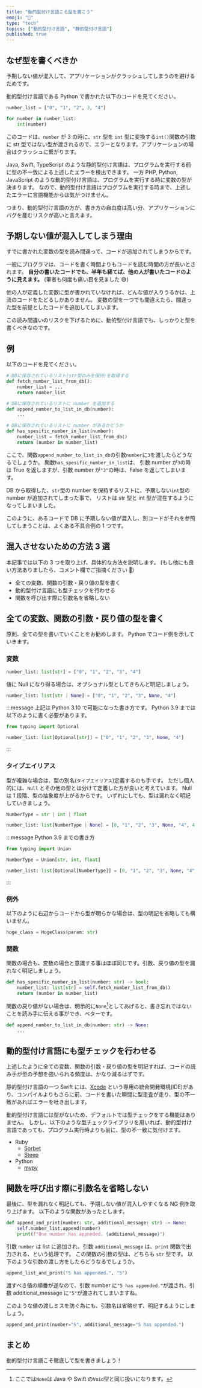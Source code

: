 ```yaml
---
title: "動的型付け言語こそ型を書こう"
emoji: "🍴"
type: "tech"
topics: ["動的型付け言語", "静的型付け言語"]
published: true
---
```


## なぜ型を書くべきか

予期しない値が混入して、アプリケーションがクラッシュしてしまうのを避けるためです。

動的型付け言語である Python で書かれた以下のコードを見てください。

```python
number_list = ["0", "1", "2", 3, "4"]

for number in number_list:
    int(number)
```

このコードは、`number` が 3 の時に、`str` 型を `int` 型に変換する`int()`関数の引数に str 型ではない型が渡されるので、エラーとなります。アプリケーションの場合はクラッシュに繋がります。

Java, Swift, TypeScript のような静的型付け言語は、プログラムを実行する前に型の不一致による上述したエラーを検出できます。
一方 PHP, Python, JavaScript のような動的型付け言語は、プログラムを実行する時に変数の型が決まります。
なので、動的型付け言語はプログラムを実行する時まで、上述したエラーに言語機能からは気がつけません。

つまり、動的型付け言語の方が、書き方の自由度は高い分、アプリケーションにバグを産むリスクが高いと言えます。

## 予期しない値が混入してしまう理由

すでに書かれた変数の型を読み間違って、コードが追加されてしまうからです。

一般にプログラマは、コードを書く時間よりもコードを読む時間の方が長いとされます。
**自分の書いたコードでも、半年も経てば、他の人が書いたコードのように見えます。**
(筆者も何度も痛い目を見ました 😅)

他の人が定義した変数に型が書かれていなければ、どんな値が入りうるかは、上流のコードをたどるしかありません。
変数の型を一つでも間違えたら、間違った型を前提としたコードを追加してしまいます。

この読み間違いのリスクを下げるために、動的型付け言語でも、しっかりと型を書くべきなのです。

## 例

以下のコードを見てください。

```python
# DBに保存されているリスト(str型のみを保持)を取得する
def fetch_number_list_from_db():
    number_list = ...
    return number_list

# DBに保存されているリストに number を追加する
def append_number_to_list_in_db(number):
    ...

# DBに保存されているリストに number があるかどうか
def has_spesific_number_in_list(number):
    number_list = fetch_number_list_from_db()
    return (number in number_list)
```

ここで、関数`append_number_to_list_in_db`の引数`number`に`3`を渡したらどうなるでしょうか。
関数`has_spesific_number_in_list`は、
引数 number が`3`の時は True を返しますが、引数 number が`"3"`の時は、False を返してしまいます。

DB から取得した、`str`型の number を保持するリストに、予期しない`int`型の number が追加されてしまった事で、
リストは str 型と int 型が混在するようになってしまいました。

このように、あるコードで DB に予期しない値が混入し、別コードがそれを参照してしまうことは、よくある不具合例の 1 つです。

## 混入させないための方法 3 選

本記事では以下の 3 つを取り上げ、具体的な方法を説明します。
(もし他にも良い方法ありましたら、コメント欄でご指摘ください 🙏)

- 全ての変数、関数の引数・戻り値の型を書く
- 動的型付け言語にも型チェックを行わせる
- 関数を呼び出す際に引数名を省略しない

## 全ての変数、関数の引数・戻り値の型を書く

原則、全ての型を書いていくことをお勧めします。
Python でコード例を示していきます。

### 変数

```python
number_list: list[str] = ["0", "1", "2", "3", "4"]
```

値に Null になり得る場合は、オプショナル型としてきちんと明記しましょう。

```python
number_list: list[str | None] = ["0", "1", "2", "3", None, "4"]
```

:::message
上記は Python 3.10 で可能になった書き方です。
Python 3.9 までは以下のように書く必要があります。

```python
from typing import Optional

number_list: list[Optional[str]] = ["0", "1", "2", "3", None, "4"]
```

:::

### タイプエイリアス

型が複雑な場合は、型の別名(`タイプエイリアス`)定義するのも手です。
ただし個人的には、`Null` とその他の型とは分けて定義した方が良いと考えています。
Null は 1 段階、型の抽象度が上がるからです。
いずれにしても、型は漏れなく明記していきましょう。

```python
NumberType = str | int | float

number_list: list[NumberType | None] = [0, "1", "2", "3", None, "4", 4.5]
```

:::message
Python 3.9 までの書き方

```python
from typing import Union

NumberType = Union[str, int, float]

number_list: list[Optional[NumberType]] = [0, "1", "2", "3", None, "4", 4.5]
```

:::

### 例外

以下のように右辺からコードから型が明らかな場合は、型の明記を省略しても構いません。

```python
hoge_class = HogeClass(param: str)
```

### 関数

関数の場合も、変数の場合と意識する事はほぼ同じです。引数、戻り値の型を漏れなく明記しましょう。

```python
def has_spesific_number_in_list(number: str) -> bool:
    number_list: list[str] = self.fetch_number_list_from_db()
    return (number in number_list)
```

関数の戻り値がない場合は、明示的に`None`[^1]としてあげると、書き忘れではないことを読み手に伝える事ができ、ベターです。
[^1]: ここでは`None`は Java や Swift の`Void`型と同じ扱いになります。

```python
def append_number_to_list_in_db(number: str) -> None:
    ...
```

## 動的型付け言語にも型チェックを行わせる

上述したように全ての変数、関数の引数・戻り値の型を明記すれば、コードの読み手が型の予想を強いられる頻度は、かなり減るはずです。

静的型付け言語の一つ Swift には、[Xcode](https://developer.apple.com/jp/xcode/) という専用の統合開発環境(IDE)があり、コンパイルよりもさらに前、コードを書いた瞬間に型走査が走り、型の不一致があればエラーを吐き出します。

動的型付け言語には型がないため、デフォルトでは型チェックをする機能はありません。
しかし、以下のような型チェックライブラリを用いれば、動的型付け言語であっても、プログラム実行時よりも前に、型の不一致に気付けます。

- Ruby
  - [Sorbet](https://sorbet.org/)
  - [Steep](https://github.com/soutaro/steep)
- Python
  - [mypy](https://github.com/python/mypy)

## 関数を呼び出す際に引数名を省略しない

最後に、型を漏れなく明記しても、予期しない値が混入しやすくなる NG 例を取り上げます。
以下のような関数があったとします。

```python
def append_and_print(number: str, additional_message: str) -> None:
    self.number_list.append(number)
    print(f"One number has appneded. {additional_message}")
```

引数 `number` は list に追加され、引数 `additional_message` は、`print` 関数で出力される、という処理です。
この関数の引数の型は、どちらも `str` 型です。
以下のような引数の渡し方をしたらどうなるでしょうか。

```python
append_list_and_print("5 has appended.", "5")
```

渡すべき値の順番が逆なので、引数 number に`"5 has appended."`が渡され、引数 additional_message に`"5"`が渡されてしまいますね。

このような値の渡しミスを防ぐ為にも、引数名は省略せず、明記するようにしましょう。

```python
append_and_print(number="5", additional_message="5 has appended.")
```

## まとめ

動的型付け言語こそ徹底して型を書きましょう！
